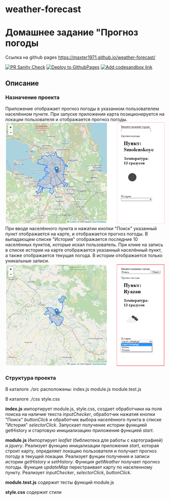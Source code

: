 # weather-forecast

# Домашнее задание "Прогноз погоды

Ссылка на github pages https://maxter1971.github.io/weather-forecast/

[![PR Sanity Check](https://github.com/Maxter1971/weather-forecast/actions/workflows/sanity-check.yml/badge.svg?branch=dev)](https://github.com/Maxter1971/weather-forecast/actions/workflows/sanity-check.yml)
[![Deploy to GithubPages](https://github.com/Maxter1971/weather-forecast/actions/workflows/deploy-to-gh-pages.yml/badge.svg?branch=dev)](https://github.com/Maxter1971/weather-forecast/actions/workflows/deploy-to-gh-pages.yml)
[![Add codesandbox link](https://github.com/Maxter1971/weather-forecast/actions/workflows/codesandbox-link-comment.yml/badge.svg?branch=dev)](https://github.com/Maxter1971/weather-forecast/actions/workflows/codesandbox-link-comment.yml)

## Описание

### Назначение проекта

Приложение отображает прогноз погоды в указанном пользователем населённом пункте.
При запуске приложения карта позиционируется на локации пользователя и отображается
прогноз погоды.
![](./img/1.png)
При вводе населённого пункта и нажатии кнопки "Поиск" указанный пункт отображается на карте,
и отображается прогноз погоды. В выпадающем списке "История" отображается
последние 10 населённых пунктов, которые искал пользователь. При клике на запись в списке
истории на карте отображается указанный населённый пункт, а также отображается текущая погода.
В истории отображается только уникальные записи.
![](./img/2.png)

### Структура проекта

В каталоге ./src расположены:
index.js
module.js
module.test.js

В каталоге ./css
style.css

**index.js** импортирует module.js, style.css, создает обработчики на поля поиска на наличие текста _inputChecker_,
обработчик нажатия кнопки "Поиск" _buttonClick_ и обработчик выбора населённого пункта в списке "История"
_selectorClick_. Запускает получение истории функцией getHistory и стартовую инициализацию приложения функцией
_start_.

**module.js** Импортирует _leaflet_ (библиотека для работы с картографией) и _jquery_. Реализует функцию иницализации приложения _start_, которая строит карту, определяет локацию пользователя
и получает прогноз погоду в текущей локации. Реализует фунции получения и записи истории _getHistory_
и _setHistory_. Функция _getWeather_ получает прогноз погоды. Функция _updateMap_ перестраивает карту по населенному пункту.
Реализует _inputChecker_, _selectorClick_, _buttonClick_.

**module.test.js** содержит тесты функций module.js

**style.css** содержит стили

